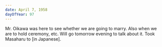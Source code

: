 ```yaml
---
date: April 7, 1958
dayOfYear: 97
---
```

Mr. Oikawa was here to see whether we are going to marry. Also when we are to hold ceremony, etc. Will go tomorrow evening to talk about it. Took Masaharu to [in Japanese].